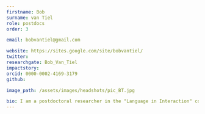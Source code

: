 ```yaml
---
firstname: Bob
surname: van Tiel
role: postdocs
order: 3

email: bobvantiel@gmail.com

website: https://sites.google.com/site/bobvantiel/
twitter:
researchgate: Bob_Van_Tiel
impactstory:
orcid: 0000-0002-4169-3179
github:

image_path: /assets/images/headshots/pic_BT.jpg

bio: I am a postdoctoral researcher in the "Language in Interaction" consortium. My research interest is in the semantics and pragmatics of natural language. Previously, I was a postdoctoral researcher at the Zentrum für Allgemeine Sprachwissenschaft in Berlin and at the Université Libre de Bruxelles. I have a Ph.D. in Philosophy from the Radboud University Nijmegen.
---
```

